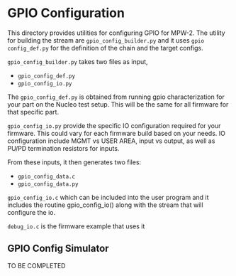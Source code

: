 # GPIO Configuration

This directory provides utilities for configuring GPIO for MPW-2.  The utility for building the stream are `gpio_config_builder.py` and it uses `gpio config_def.py` for the definition of the chain and the target configs.

`gpio_config_builder.py` takes two files as input,
* `gpio_config_def.py`
* `gpio_config_io.py`

The `gpio_config_def.py` is obtained from running gpio characterization for your
part on the Nucleo test setup.  This will be the same for all firmware for that 
specific part.

`gpio_config_io.py` provide the specific IO configuration required for your firmware.  This could vary for each
firmware build based on your needs.  IO configuration include MGMT vs USER AREA, input vs output, as well as PU/PD
termination resistors for inputs.

From these inputs, it then generates two files: 
* `gpio_config_data.c`
* `gpio_config_data.py`

`gpio_config_io.c` which can be included into the user program and it includes the routine gpio_config_io() along with the stream that will configure the io.

`debug_io.c` is the firmware example that uses it

## GPIO Config Simulator

TO BE COMPLETED
